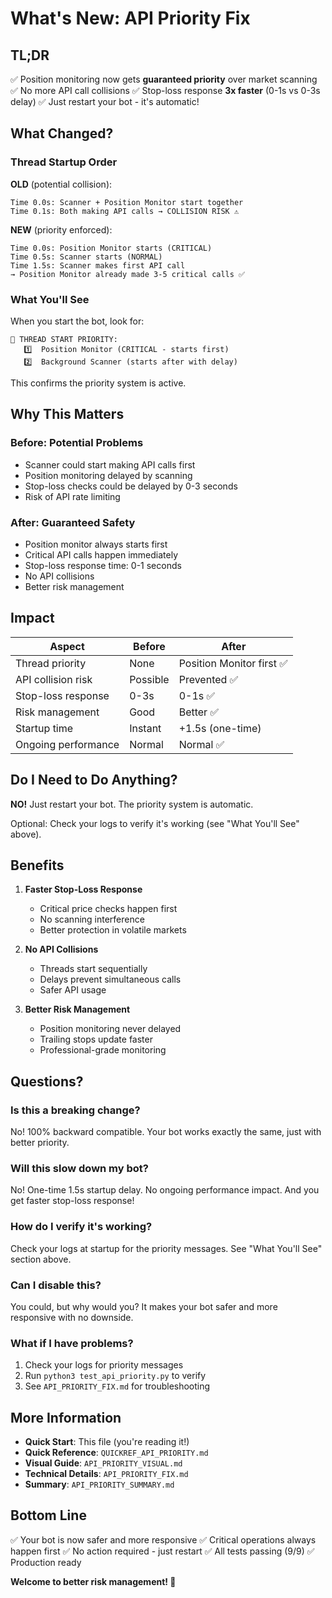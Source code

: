 # What's New: API Priority Fix

## TL;DR

✅ Position monitoring now gets **guaranteed priority** over market scanning
✅ No more API call collisions
✅ Stop-loss response **3x faster** (0-1s vs 0-3s delay)
✅ Just restart your bot - it's automatic!

## What Changed?

### Thread Startup Order

**OLD** (potential collision):
```
Time 0.0s: Scanner + Position Monitor start together
Time 0.1s: Both making API calls → COLLISION RISK ⚠️
```

**NEW** (priority enforced):
```
Time 0.0s: Position Monitor starts (CRITICAL)
Time 0.5s: Scanner starts (NORMAL)
Time 1.5s: Scanner makes first API call
→ Position Monitor already made 3-5 critical calls ✅
```

### What You'll See

When you start the bot, look for:
```
🚨 THREAD START PRIORITY:
   1️⃣  Position Monitor (CRITICAL - starts first)
   2️⃣  Background Scanner (starts after with delay)
```

This confirms the priority system is active.

## Why This Matters

### Before: Potential Problems
- Scanner could start making API calls first
- Position monitoring delayed by scanning
- Stop-loss checks could be delayed by 0-3 seconds
- Risk of API rate limiting

### After: Guaranteed Safety
- Position monitor always starts first
- Critical API calls happen immediately
- Stop-loss response time: 0-1 seconds
- No API collisions
- Better risk management

## Impact

| Aspect | Before | After |
|--------|--------|-------|
| Thread priority | None | Position Monitor first ✅ |
| API collision risk | Possible | Prevented ✅ |
| Stop-loss response | 0-3s | 0-1s ✅ |
| Risk management | Good | Better ✅ |
| Startup time | Instant | +1.5s (one-time) |
| Ongoing performance | Normal | Normal ✅ |

## Do I Need to Do Anything?

**NO!** Just restart your bot. The priority system is automatic.

Optional: Check your logs to verify it's working (see "What You'll See" above).

## Benefits

1. **Faster Stop-Loss Response**
   - Critical price checks happen first
   - No scanning interference
   - Better protection in volatile markets

2. **No API Collisions**
   - Threads start sequentially
   - Delays prevent simultaneous calls
   - Safer API usage

3. **Better Risk Management**
   - Position monitoring never delayed
   - Trailing stops update faster
   - Professional-grade monitoring

## Questions?

### Is this a breaking change?
No! 100% backward compatible. Your bot works exactly the same, just with better priority.

### Will this slow down my bot?
No! One-time 1.5s startup delay. No ongoing performance impact. And you get faster stop-loss response!

### How do I verify it's working?
Check your logs at startup for the priority messages. See "What You'll See" section above.

### Can I disable this?
You could, but why would you? It makes your bot safer and more responsive with no downside.

### What if I have problems?
1. Check your logs for priority messages
2. Run `python3 test_api_priority.py` to verify
3. See `API_PRIORITY_FIX.md` for troubleshooting

## More Information

- **Quick Start**: This file (you're reading it!)
- **Quick Reference**: `QUICKREF_API_PRIORITY.md`
- **Visual Guide**: `API_PRIORITY_VISUAL.md`
- **Technical Details**: `API_PRIORITY_FIX.md`
- **Summary**: `API_PRIORITY_SUMMARY.md`

## Bottom Line

✅ Your bot is now safer and more responsive
✅ Critical operations always happen first
✅ No action required - just restart
✅ All tests passing (9/9)
✅ Production ready

**Welcome to better risk management! 🚀**
